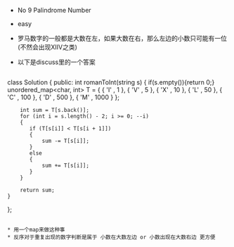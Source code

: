 * No 9 Palindrome Number 

* easy

* 罗马数字的一般都是大数在左，如果大数在右，那么左边的小数只可能有一位(不然会出现XIIV之类)
* 以下是discuss里的一个答案
  ```c++
class Solution {
public:
    int romanToInt(string s) {
        if(s.empty()){return 0;}
        unordered_map<char, int> T = { { 'I' , 1 },
                                   { 'V' , 5 },
                                   { 'X' , 10 },
                                   { 'L' , 50 },
                                   { 'C' , 100 },
                                   { 'D' , 500 },
                                   { 'M' , 1000 } };
                                   
        int sum = T[s.back()];
        for (int i = s.length() - 2; i >= 0; --i) 
        {
           if (T[s[i]] < T[s[i + 1]])
           {
               sum -= T[s[i]];
           }
           else
           {
               sum += T[s[i]];
           }
        }
   
        return sum;
    }
};
  ```

* 用一个map来做这种事
* 反序对于重复出现的数字判断是属于 小数在大数左边 or 小数出现在大数右边 更方便
